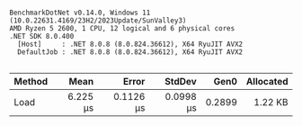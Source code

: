 ```

BenchmarkDotNet v0.14.0, Windows 11 (10.0.22631.4169/23H2/2023Update/SunValley3)
AMD Ryzen 5 2600, 1 CPU, 12 logical and 6 physical cores
.NET SDK 8.0.400
  [Host]     : .NET 8.0.8 (8.0.824.36612), X64 RyuJIT AVX2
  DefaultJob : .NET 8.0.8 (8.0.824.36612), X64 RyuJIT AVX2


```
| Method | Mean     | Error     | StdDev    | Gen0   | Allocated |
|------- |---------:|----------:|----------:|-------:|----------:|
| Load   | 6.225 μs | 0.1126 μs | 0.0998 μs | 0.2899 |   1.22 KB |
